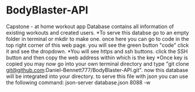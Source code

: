 # BodyBlaster-API
Capstone - at home workout app
Database contains all information of existing workouts and created users. 
*To serve this databse go to an empty folder in terminal or mkdir to make one. once here you can go to code in the top right corner of this
web page. you will see the green button "code" click it and see the dropdown.
*You will see https and ssh buttons. click the SSH button and then copy the 
web address within which is the key
*Once key is copied you may now go into your own terminal directory and type "git clone git@github.com:Daniel-Bennett777/BodyBlaster-API.git". now this database will be integrated into your directory. to serve this file with json you can use the following command: json-server database.json 8088 -w 
